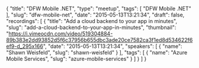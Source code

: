 {
  "title": "DFW Mobile .NET",
  "type": "meetup",
  "tags": [
    "DFW Mobile .NET"
  ],
  "slug": "dfw-mobile-net",
  "date": "2015-05-13T13:21:34",
  "draft": false,
  "recordings": [
    {
      "title": "Add a cloud backend to your app in minutes",
      "slug": "add-a-cloud-backend-to-your-app-in-minutes",
      "thumbnail": "https://i.vimeocdn.com/video/519304884-89b383e2dd93852d5f6c37956b655dbc3ade20ce7582ca3f1ed8d534622f6ef9-d_295x166",
      "date": "2015-05-13T13:21:34",
      "speakers": [
        {
          "name": "Shawn Weisfeld",
          "slug": "shawn-weisfeld"
        }
      ],
      "tags": [
        {
          "name": "Azure Mobile Services",
          "slug": "azure-mobile-services"
        }
      ]
    }
  ]
}